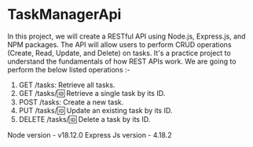 # TaskManagerApi
In this project, we will create a RESTful API using Node.js, Express.js, and NPM packages. The API will allow users to perform CRUD operations (Create, Read, Update, and Delete) on tasks. It's a practice project to understand the fundamentals of how REST APIs work. 
We are going to perform the below listed operations :-
1. GET /tasks: Retrieve all tasks.
2. GET /tasks/:id: Retrieve a single task by its ID.
3. POST /tasks: Create a new task.
4. PUT /tasks/:id: Update an existing task by its ID.
5. DELETE /tasks/:id: Delete a task by its ID.

Node version - v18.12.0
Express Js version - 4.18.2

